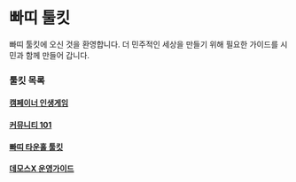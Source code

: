 # 빠띠 툴킷

빠띠 툴킷에 오신 것을 환영합니다. 더 민주적인 세상을 만들기 위해 필요한 가이드를 시민과 함께 만들어 갑니다.

### 툴킷 목록 

#### [캠페이너 인생게임](/campaign/campaigner.html)

#### [커뮤니티 101](/community/community101.html)

#### [빠띠 타운홀 툴킷](https://townhall.kr/toolkits)

#### [데모스X 운영가이드](http://demosx.org/)
